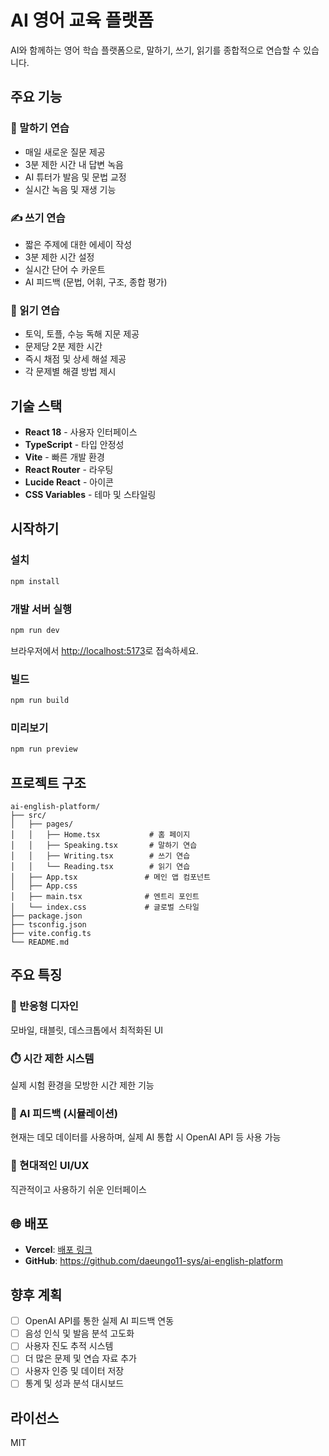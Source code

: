 # AI 영어 교육 플랫폼

AI와 함께하는 영어 학습 플랫폼으로, 말하기, 쓰기, 읽기를 종합적으로 연습할 수 있습니다.

## 주요 기능

### 🎤 말하기 연습
- 매일 새로운 질문 제공
- 3분 제한 시간 내 답변 녹음
- AI 튜터가 발음 및 문법 교정
- 실시간 녹음 및 재생 기능

### ✍️ 쓰기 연습
- 짧은 주제에 대한 에세이 작성
- 3분 제한 시간 설정
- 실시간 단어 수 카운트
- AI 피드백 (문법, 어휘, 구조, 종합 평가)

### 📖 읽기 연습
- 토익, 토플, 수능 독해 지문 제공
- 문제당 2분 제한 시간
- 즉시 채점 및 상세 해설 제공
- 각 문제별 해결 방법 제시

## 기술 스택

- **React 18** - 사용자 인터페이스
- **TypeScript** - 타입 안정성
- **Vite** - 빠른 개발 환경
- **React Router** - 라우팅
- **Lucide React** - 아이콘
- **CSS Variables** - 테마 및 스타일링

## 시작하기

### 설치

```bash
npm install
```

### 개발 서버 실행

```bash
npm run dev
```

브라우저에서 [http://localhost:5173](http://localhost:5173)로 접속하세요.

### 빌드

```bash
npm run build
```

### 미리보기

```bash
npm run preview
```

## 프로젝트 구조

```
ai-english-platform/
├── src/
│   ├── pages/
│   │   ├── Home.tsx           # 홈 페이지
│   │   ├── Speaking.tsx       # 말하기 연습
│   │   ├── Writing.tsx        # 쓰기 연습
│   │   └── Reading.tsx        # 읽기 연습
│   ├── App.tsx               # 메인 앱 컴포넌트
│   ├── App.css
│   ├── main.tsx              # 엔트리 포인트
│   └── index.css             # 글로벌 스타일
├── package.json
├── tsconfig.json
├── vite.config.ts
└── README.md
```

## 주요 특징

### 📱 반응형 디자인
모바일, 태블릿, 데스크톱에서 최적화된 UI

### ⏱️ 시간 제한 시스템
실제 시험 환경을 모방한 시간 제한 기능

### 🤖 AI 피드백 (시뮬레이션)
현재는 데모 데이터를 사용하며, 실제 AI 통합 시 OpenAI API 등 사용 가능

### 🎨 현대적인 UI/UX
직관적이고 사용하기 쉬운 인터페이스

## 🌐 배포
- **Vercel**: [배포 링크](https://ai-english-platform.vercel.app)
- **GitHub**: https://github.com/daeungo11-sys/ai-english-platform

## 향후 계획

- [ ] OpenAI API를 통한 실제 AI 피드백 연동
- [ ] 음성 인식 및 발음 분석 고도화
- [ ] 사용자 진도 추적 시스템
- [ ] 더 많은 문제 및 연습 자료 추가
- [ ] 사용자 인증 및 데이터 저장
- [ ] 통계 및 성과 분석 대시보드

## 라이선스

MIT
